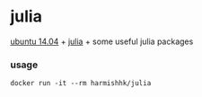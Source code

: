 # julia

[ubuntu 14.04](http://www.ubuntu.com/) + [julia](http://julialang.org/) + some useful julia packages

### usage
```docker run -it --rm harmishhk/julia```
